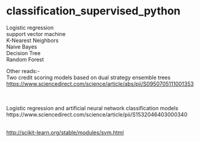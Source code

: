 # classification_supervised_python <br/>

Logistic regression <br/>
support vector machine <br/>
K-Nearest Neighbors <br/>
Naive Bayes <br/>
Decision Tree <br/>
Random Forest <br/>

Other reads:-<br/>
Two credit scoring models based on dual strategy ensemble trees<br/>
https://www.sciencedirect.com/science/article/abs/pii/S0950705111001353

<br/>
<br/>
Logistic regression and artificial neural network classification models<br/>
https://www.sciencedirect.com/science/article/pii/S1532046403000340<br/><br/>

http://scikit-learn.org/stable/modules/svm.html<br/>
<br/>




